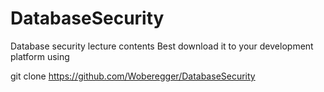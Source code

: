 # DatabaseSecurity
Database security lecture contents
Best download it to your development platform using

git clone https://github.com/Woberegger/DatabaseSecurity

